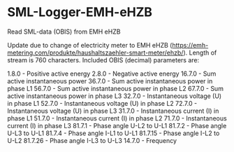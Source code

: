 # SML-Logger-EMH-eHZB
Read SML-data (OBIS) from EMH eHZB

Update due to change of electricity meter to EMH eHZB (https://emh-metering.com/produkte/haushaltszaehler-smart-meter/ehzb/). Length of stream is 760 characters. Included OBIS (decimal) parameters are:

1.8.0 - Positive active energy
2.8.0 - Negative active energy
16.7.0 - Sum active instantaneous power 
36.7.0 - Sum active instantaneous power in phase L1
56.7.0 - Sum active instantaneous power in phase L2
67.7.0 - Sum active instantaneous power in phase L3
32.7.0 - Instantaneous voltage (U) in phase L1
52.7.0 - Instantaneous voltage (U) in phase L2
72.7.0 - Instantaneous voltage (U) in phase L3
31.7.0 - Instantaneous current (I) in phase L1
51.7.0 - Instantaneous current (I) in phase L2
71.7.0 - Instantaneous current (I) in phase L3
81.7.1 - Phase angle U-L2 to U-L1
81.7.2 - Phase angle U-L3 to U-L1
81.7.4 - Phase angle I-L1 to U-L1
81.7.15 - Phase angle I-L2 to U-L2
81.7.26 - Phase angle I-L3 to U-L3
14.7.0 - Frequency

